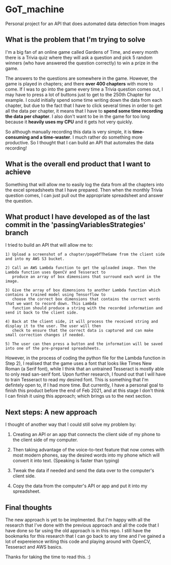 # GoT_machine
Personal project for an API that does automated data detection from images


## What is the problem that I'm trying to solve
I'm a big fan of an online game called Gardens of Time, and every month there is a Trivia quiz where they will ask a question
and pick 5 random winners (who have answered the question correctly) to win a prize in the game.

The answers to the questions are somewhere in the game.
However, the game is played in chapters; and there **over 400 chapters** with more to come.
If I was to go into the game every time a Trivia question comes out, I may have to press a lot of buttons just to get to the 250th Chapter for example.
I could initially spend some time writing down the data from each chapter, but due to the fact that I have to click several times in order to 
get all the data per chapter, it means that I have to **spend some time recording the data per chapter**.
I also don't want to be in the game for too long because it **heavily uses my CPU** and it gets hot very quickly.

So although manually recording this data is very simple, it is **time-consuming and a time-waster**. I much rather do something more productive.
So I thought that I can build an API that automates the data recording!

## What is the overall end product that I want to achieve
Something that will allow me to easily log the data from all the chapters into the excel spreadsheets that I have prepared.
Then when the monthly Trivia question comes, I can just pull out the appropriate spreadsheet and answer the question.

## What product I have developed as of the last commit in the 'passingVariablesStrategies' branch
I tried to build an API that will allow me to:

    1) Upload a screenshot of a chapter/pageOfTheGame from the client side and into my AWS S3 bucket.
    
    2) Call an AWS Lambda function to get the uploaded image. Then the Lambda function uses OpenCV and Tesseract to 
       produce an array of box dimensions that surround each word in the image.
       
    3) Give the array of box dimensions to another Lambda function which contains a trained model using Tensorflow to 
       choose the correct box dimensions that contains the correct words that we want to record down. This Lambda 
       function should produce a string with the recorded information and send it back to the client side.
       
    4) Back at the client side, it will process the received string and display it to the user. The user will then
       check to ensure that the correct data is captured and can make small correction changes if needed.
       
    5) The user can then press a button and the information will be saved into one of the pre-prepared spreadsheets.
    
    
However, in the process of coding the python file for the Lambda function in Step 2),
I realised that the game uses a font that looks like Times New Roman (a Serif font), while I think that an untrained Tesseract is mostly able to only read
san-serif font.
Upon further research, I found out that I will have to train Tesseract to read my desired font. This is something that I'm defintely open to, if I had more time.
But currently, I have a personal goal to finish this product before the end of Feb 2021, 
and at this stage I don't think I can finish it using this approach; which brings us to the next section.

## Next steps: A new approach
I thought of another way that I could still solve my problem by:

  1) Creating an API or an app that connects the client side of my phone to the client side of my computer.
  
  2) Then taking advantage of the voice-to-text feature that now comes with most modern phones, say the desired words into 
    my phone which will convert it into text. (Speaking is faster than typing)
    
  3) Tweak the data if needed and send the data over to the computer's client side.
  
  4) Copy the data from the computer's API or app and put it into my spreadsheet.


## Final thoughts
The new approach is yet to be implmented.
But I'm happy with all the research that I've done with the previous approach
and all the code that I have done so far using the old approach is in this repo.
I still have the bookmarks for this research that I can go back to any time and I've gained a lot of expereience writing this code and playing around with
OpenCV, Tesseract and AWS basics.

Thanks for taking the time to read this. :)
      
